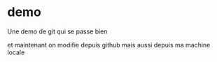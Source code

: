 # demo
Une demo de git
qui se passe bien

et maintenant on modifie depuis github
mais aussi depuis ma machine locale
